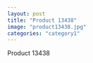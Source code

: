 ```yaml
---
layout: post
title: "Product 13438"
image: "product13438.jpg"
categories: "category1"
---
```

Product 13438
